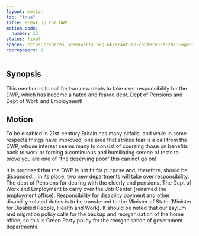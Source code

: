 ```yaml
---
layout: motion
toc: "true"
title: Break Up the DWP
motion_code:
  number: 12
status: final
spaces: https://spaces.greenparty.org.uk/s/autumn-conference-2023-agenda-forum/post/post/view?id=10746
coproposers: 2
---
```

## Synopsis

This mention is to call for two new depts to take over responsibility for the DWP, which has become a hated and feared dept. Dept of Pensions and Dept of Work and Employment!

## Motion

To be disabled in 21st-century Britain has many pitfalls, and while in some respects things have improved, one area that strikes fear is a call from the DWP, whose interest seems many to consist of coursing those on benefits back to work or forcing a continuous and humiliating serene of tests to prove you are one of “the deserving poor” this can not go on!

It is proposed that the DWP is not fit for purpose and, therefore, should be disbanded… in its place, two new departments will take over responsibility. The dept of Pensions for dealing with the elderly and pensions. The Dept of Work and Employment to carry over the Job Center (renamed the employment office). Responsibility for disability payment and other disability-related duties is to be transferred to the Minister of State (Minister for Disabled People, Health and Work). It should be noted that our asylum and migration policy calls for the backup and reorganisation of the home office, so this is Green Party policy for the reorganisation of government departments.